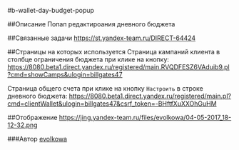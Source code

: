 #b-wallet-day-budget-popup

##Описание
Попап редактироания дневного бюджета

##Связанные задачи
https://st.yandex-team.ru/DIRECT-64424

##Страницы на которых используется
Страница кампаний клиента в столбце ограничения бюджета при клике на кнопку:
https://8080.beta1.direct.yandex.ru/registered/main.RVQDFESZ6VAduib9.pl?cmd=showCamps&ulogin=billgates47

Страница общего счета при клике на кнопку `Настроить` в строке дневного бюджета:
https://8080.beta1.direct.yandex.ru/registered/main.pl?cmd=clientWallet&ulogin=billgates47&csrf_token=-BHftfXuXXOhGuHM

##Отображение
https://jing.yandex-team.ru/files/evolkowa/04-05-2017_18-12-32.png

###Автор
[evolkowa](https://staff.yandex-team.ru/evolkowa)
